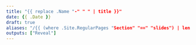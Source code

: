 ```yaml
---
title: "{{ replace .Name "-" " " | title }}"
date: {{ .Date }}
draft: true
aliases: "/{{ (where .Site.RegularPages "Section" "==" "slides") | len | add 1 }}"
outputs: ["Reveal"]
---
```

